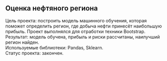 ## Оценка нефтяного региона
Цель проекта: построить модель машинного обучения, которая поможет определить регион, где добыча нефти принесёт наибольшую прибыль. Проект выполнялся для отработки техники Bootstrap.  
Результат: модель обучена, прибыль и риски рассчитаны, наилучший регион найден.  
Используемые библиотеки: Pandas, Sklearn.  
Статус проекта: закончен.
